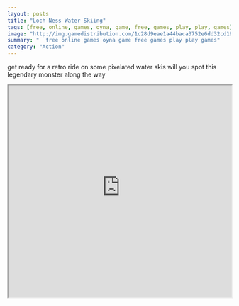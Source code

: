 ```yaml
---
layout: posts
title: "Loch Ness Water Skiing"
tags: [free, online, games, oyna, game, free, games, play, play, games]
image: "http://img.gamedistribution.com/1c28d9eae1a44baca3752e6dd32cd18d.jpg"
summary: "  free online games oyna game free games play play games"
category: "Action"
---
```


get ready for a retro ride on some pixelated water skis will you spot this legendary monster along the way

<iframe width="100%" height="480px;" src="http://html5.gamedistribution.com/1c28d9eae1a44baca3752e6dd32cd18d/"></iframe>
